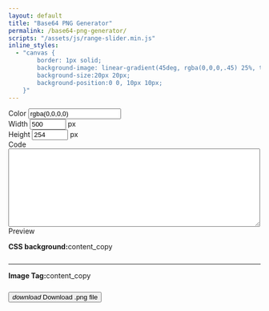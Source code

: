 ```yaml
---
layout: default
title: "Base64 PNG Generator"
permalink: /base64-png-generator/
scripts: "/assets/js/range-slider.min.js"
inline_styles:
  - "canvas {
		border: 1px solid;
		background-image: linear-gradient(45deg, rgba(0,0,0,.45) 25%, transparent 25%,transparent 75%, rgba(0,0,0,.45) 75%, rgba(0,0,0,.45) 100%), linear-gradient(45deg, rgba(0,0,0,.45) 25%, transparent 25%,transparent 75%, rgba(0,0,0,.45) 75%, rgba(0,0,0,.45) 100%);
		background-size:20px 20px;
		background-position:0 0, 10px 10px;
	}"
---
```


<div class="base64-png mt-3 mt-lg-5">
	<form action="#" method="post">
		<div class="row justify-content-center align-items-center">
			<div class="col-md-6 col-lg-3">
				<div class="input-group mb-3">
					<span class="input-group-text">Color</span>
					<input class="form-control" type="text" name="background" value="rgba(0,0,0,0)" data-coloris>
				</div>
			</div>
			<div class="col-md-6 col-lg-3">
				<div class="input-group mb-3">
					<span class="input-group-text">Width</span>
					<input class="form-control" type="number" name="width" placeholder="width" value="500" min="1" max="2000" maxlength="3">
					<span class="input-group-text">px</span>
				</div>
			</div>
			<div class="col-md-6 col-lg-3">
				<div class="input-group mb-3">
					<span class="input-group-text">Height</span>
					<input class="form-control" type="number" name="height" placeholder="height" value="254" min="1" max="2000" maxlength="3">
					<span class="input-group-text">px</span>
				</div>
			</div>
			<!--<div class="col-md-6 col-lg-3">
				<div class="mb-3">
					<div class="d-flex">
						<label class="input-label pe-3">Opacity</label>
						<input type="range" min="0" max="1" step="0.1" name="opacity" value="0" data-range>
					</div>
				</div>
			</div>-->
		</div>
		<div class="row">
			<div class="col-md-6 mb-3">
				<label class="input-label">Code</label>
				<textarea class="form-control font-monospace" name="result" cols="60" rows="10" readonly></textarea>
			</div>
			<div class="col-md-6 mb-3">
				<label class="input-label">Preview</label>
				<div class="overflow-auto">
					<canvas id="png"/>
				</div>
			</div>
		</div>
	</form>
	<div class="alert border bg-body">
		<div class="d-flex justify-content-between align-items-center"><strong>CSS background:</strong><span class="material-symbols-outlined" data-copy="css" title="Copy to Clipboard">content_copy</span></div>
		<code class="font-monospace"><pre class="with-css p-2"></pre></code>
		<hr>
		<div class="d-flex justify-content-between align-items-center"><strong>Image Tag:</strong><span class="material-symbols-outlined" data-copy="img" title="Copy to Clipboard">content_copy</span></div>
		<code class="font-monospace"><pre class="with-img p-2 m-0"></pre></code>
	</div>
	<div class="text-center">
		<div class="mt-3 alert d-inline-block bg-gray">
			<button class="btn btn-primary" data-download><i class="material-symbols-outlined align-middle">download</i> Download .png file</button>
		</div>
	</div>
</div>
<script>
function htmlEntitiesEncode(text) {
	return text.replace(/[\u00A0-\u9999<>\&]/gim, (i) => {
		return '&#'+i.charCodeAt(0)+';';
	});
}
function hexToRGBA(h,a=1) {
	let r = 0, g = 0, b = 0;

	if (h.length == 4) {
		r = "0x" + h[1] + h[1];
		g = "0x" + h[2] + h[2];
		b = "0x" + h[3] + h[3];

	} else if (h.length == 7) {
		r = "0x" + h[1] + h[2];
		g = "0x" + h[3] + h[4];
		b = "0x" + h[5] + h[6];
	}
	return "rgba("+ +r + "," + +g + "," + +b + ","+a+")";
}
let png = document.getElementById('png'), ctx = png.getContext('2d');
document.addEventListener('DOMContentLoaded', function() {
	const makeCanvas = function() {
		let canvas = document.querySelector('canvas'),
			color = document.querySelector('[name="background"]').value,
			//opacity = document.querySelector('[name="opacity"]').value,
			width = document.querySelector('[name="width"]').value,
			height = document.querySelector('[name="height"]').value;
		width = width?width:1;
		height = height?height:1;
		png.width = width;
		png.height = height;
		ctx.clearRect(0, 0, width, height);
		//ctx.fillStyle = color?(hexToRGBA(color,opacity)):'transparent';
		ctx.fillStyle = color?color:'transparent';
		ctx.fillRect(0, 0, width, height);
		document.querySelector('[name="result"]').innerHTML = canvas.toDataURL('image/png');
		document.querySelector('.with-css').innerHTML = 'background-image: url(\''+canvas.toDataURL('image/png')+'\');';
		document.querySelector('.with-img').innerHTML = htmlEntitiesEncode('<img src="'+canvas.toDataURL('image/png')+'" width="'+width+'" height="'+height+'" alt="Base64">');
	}
	makeCanvas();
	document.querySelectorAll('form input').forEach( (input) => {
		input.addEventListener(('change','input'),function() {
			const inputType = input.getAttribute('type');
			if (inputType=='number' && input.value.length > 4) {
				input.value = input.value.slice(0, 4);
			}
			if(inputType=='number' && input.value > 2000) {
				input.value = 2000;
			}
			makeCanvas();
		});
	});
	Coloris.setInstance('[name="background"]', {
		alpha: true,
		forceAlpha: true,
		formatToggle: false,
		format: 'rgb',
		theme: 'polaroid',
		onChange: function(data) {
			//console.log(data);
		}
	});
	document.querySelectorAll('[data-copy]').forEach( (copy) => {
		copy.addEventListener('click',function() {
			const whichCopy = copy.getAttribute('data-copy');
			let base64Data = '';
			if(whichCopy == 'css') {
				base64Data = copy.closest('.alert').querySelector('.with-css').textContent;
			} else if(whichCopy == 'img') {
				base64Data = copy.closest('.alert').querySelector('.with-img').textContent;
			}
			if(base64Data) {
				mk.copyToClipboard(base64Data);
			}
		});
	});
	document.querySelector('[data-download]').addEventListener('click', () => {
		const base64Data = document.querySelector('[name="result"]').value,
			width = document.querySelector('[name="width"]').value,
			height = document.querySelector('[name="height"]').value;
		const a = document.createElement('a');
		a.href = base64Data;
		a.download = 'base64-'+width+'x'+height+'.png';
		document.body.appendChild(a);
		a.click();
		document.body.removeChild(a);
	});
});
</script>